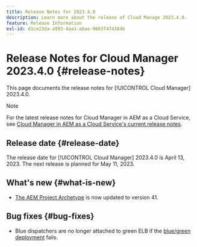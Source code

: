 ```yaml
---
title: Release Notes for 2023.4.0
description: Learn more about the release of Cloud Manage 2023.4.0.
feature: Release Information
exl-id: d1ce23da-a993-4aa1-a6ae-9863f474384b
---
```

# Release Notes for Cloud Manager 2023.4.0 {#release-notes}

This page documents the release notes for [!UICONTROL Cloud Manager] 2023.4.0.

>[!NOTE]
>
>For the latest release notes for Cloud Manager in AEM as a Cloud Service, see [Cloud Manager in AEM as a Cloud Service's current release notes](https://experienceleague.adobe.com/en/docs/experience-manager-cloud-service/content/release-notes/cloud-manager/current).

## Release date {#release-date}

The release date for [!UICONTROL Cloud Manager] 2023.4.0 is April 13, 2023. The next release is planned for May 11, 2023.

## What's new {#what-is-new}

* [The AEM Project Archetype](https://experienceleague.adobe.com/en/docs/experience-manager-core-components/using/developing/archetype/overview) is now updated to version 41.

## Bug fixes {#bug-fixes}

* Blue dispatchers are no longer attached to green ELB if the [blue/green deployment](/help/introduction.md#blue-green) fails.
